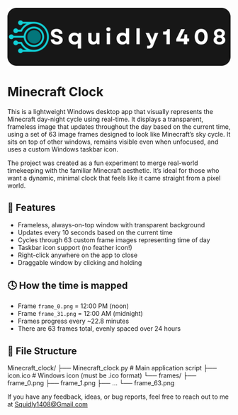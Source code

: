 ![Logo](https://raw.githubusercontent.com/Squidly1408/Squidly1408/refs/heads/main/images/Squidly1408%20banner%20(Black%20Button%20Background).png)

# Minecraft Clock

This is a lightweight Windows desktop app that visually represents the Minecraft day-night cycle using real-time. It displays a transparent, frameless image that updates throughout the day based on the current time, using a set of 63 image frames designed to look like Minecraft’s sky cycle. It sits on top of other windows, remains visible even when unfocused, and uses a custom Windows taskbar icon.

The project was created as a fun experiment to merge real-world timekeeping with the familiar Minecraft aesthetic. It’s ideal for those who want a dynamic, minimal clock that feels like it came straight from a pixel world.

## 🧱 Features

- Frameless, always-on-top window with transparent background
- Updates every 10 seconds based on the current time
- Cycles through 63 custom frame images representing time of day
- Taskbar icon support (no feather icon!)
- Right-click anywhere on the app to close
- Draggable window by clicking and holding

## 🕓 How the time is mapped

- Frame `frame_0.png` = 12:00 PM (noon)
- Frame `frame_31.png` = 12:00 AM (midnight)
- Frames progress every ~22.8 minutes
- There are 63 frames total, evenly spaced over 24 hours

## 📁 File Structure

Minecraft_clock/
├── Minecraft_clock.py # Main application script
├── icon.ico # Windows icon (must be .ico format)
└── frames/
├── frame_0.png
├── frame_1.png
├── ...
└── frame_63.png

If you have any feedback, ideas, or bug reports, feel free to reach out to me at Squidly1408@Gmail.com